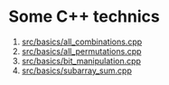 # Some C++ technics

1. [src/basics/all_combinations.cpp](src/basicsall_combinations.cpp)
2. [src/basics/all_permutations.cpp](src/basics/all_permutations.cpp)
3. [src/basics/bit_manipulation.cpp](src/basics/bit_manipulation.cpp)
4. [src/basics/subarray_sum.cpp](src/basics/subarray_sum.cpp)

